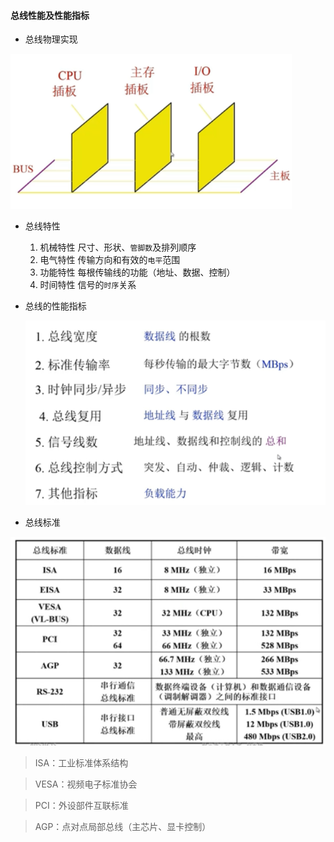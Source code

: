 #### 总线性能及性能指标

- 总线物理实现

  

<img src="../images/image-20200818224207699.png" alt="image-20200818224207699" style="zoom:80%;" />

- 总线特性

  1. 机械特性		尺寸、形状、`管脚数`及排列顺序
  2. 电气特性        传输方向和有效的`电平`范围 	
  3. 功能特性         每根传输线的功能（地址、数据、控制）
  4. 时间特性        信号的`时序`关系

- 总线的性能指标

  ![image-20200818225537164](../images/image-20200818225537164.png)

- 总线标准

  

![image-20200818225807388](../images/image-20200818225807388.png)

> ISA：工业标准体系结构

> VESA：视频电子标准协会

> PCI：外设部件互联标准

> AGP：点对点局部总线（主芯片、显卡控制）